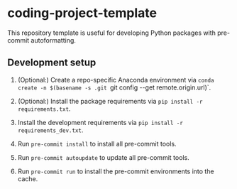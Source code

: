 # coding-project-template

This repository template is useful for developing Python packages with pre-commit autoformatting.

## Development setup

1. (Optional:) Create a repo-specific Anaconda environment via `conda create -n $(basename -s .git `git config --get remote.origin.url)`.

1. (Optional:) Install the package requirements via `pip install -r requirements.txt`.

1. Install the development requirements via `pip install -r requirements_dev.txt`.

1. Run `pre-commit install` to install all pre-commit tools.

1. Run `pre-commit autoupdate` to update all pre-commit tools.

1. Run `pre-commit run` to install the pre-commit environments into the cache.
